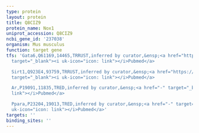 ```yaml
---
type: protein
layout: protein
title: Q8CIZ9
protein_name: Nox1
uniprot_accession: Q8CIZ9
ncbi_gene_id: '237038'
organism: Mus musculus
function: target gene
tfs: 'Gata6,Q61169,14465,TRRUST,inferred by curator,&ensp;<a href="https://www.ncbi.nlm.nih.gov/pubmed/?term=21118843%5Buid%5D"
  target="_blank"><i uk-icon="icon: link"></i>Pubmed</a>

  Sirt1,Q923E4,93759,TRRUST,inferred by curator,&ensp;<a href="https://www.ncbi.nlm.nih.gov/pubmed/?term=21118843%5Buid%5D"
  target="_blank"><i uk-icon="icon: link"></i>Pubmed</a>

  Ar,P19091,11835,TRED,inferred by curator,&ensp;<a href="-" target="_blank"><i uk-icon="icon:
  link"></i>Pubmed</a>

  Ppara,P23204,19013,TRED,inferred by curator,&ensp;<a href="-" target="_blank"><i
  uk-icon="icon: link"></i>Pubmed</a>'
targets: ''
binding_sites: ''
---
```

